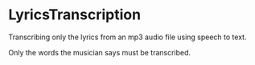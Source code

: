 # LyricsTranscription
Transcribing only the lyrics from an mp3 audio file using speech to text.

Only the words the musician says must be transcribed.
